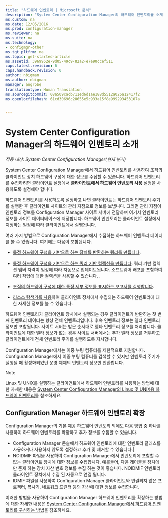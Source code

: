 ```yaml
---
title: "하드웨어 인벤토리 | Microsoft 문서"
description: "System Center Configuration Manager의 하드웨어 인벤토리를 소개합니다."
ms.custom: na
ms.date: 12/05/2016
ms.prod: configuration-manager
ms.reviewer: na
ms.suite: na
ms.technology:
- configmgr-other
ms.tgt_pltfrm: na
ms.topic: get-started-article
ms.assetid: 3969952e-9d05-49c9-82a2-e7e90ccef511
caps.latest.revision: 6
caps.handback.revision: 0
author: nbigman
ms.author: nbigman
manager: angrobe
translationtype: Human Translation
ms.sourcegitcommit: 08a509cacb711ed6d1ae188d5512a026a12417f2
ms.openlocfilehash: 61cd30696c28655e5c933a15f8e999293453107a


---
```

# <a name="introduction-to-hardware-inventory-in-system-center-configuration-manager"></a>System Center Configuration Manager의 하드웨어 인벤토리 소개

*적용 대상: System Center Configuration Manager(현재 분기)*

System Center Configuration Manager에서 하드웨어 인벤토리를 사용하여 조직의 클라이언트 장치 하드웨어 구성에 대한 정보를 수집할 수 있습니다. 하드웨어 인벤토리를 수집하려면 클라이언트 설정에서 **클라이언트에서 하드웨어 인벤토리 사용** 설정을 사용하도록 설정해야 합니다.  

 하드웨어 인벤토리를 사용하도록 설정하고 나면 클라이언트는 하드웨어 인벤토리 주기를 실행한 후 클라이언트 사이트의 관리 지점으로 정보를 보냅니다. 그러면 관리 지점이 인벤토리 정보를 Configuration Manager 사이트 서버에 전달하며 여기서 인벤토리 정보를 사이트 데이터베이스에 저장합니다. 하드웨어 인벤토리는 클라이언트 설정에서 지정하는 일정에 따라 클라이언트에서 실행됩니다.  

 여러 가지 방법으로 Configuration Manager에서 수집하는 하드웨어 인벤토리 데이터를 볼 수 있습니다. 여기에는 다음이 포함됩니다.  

-   [특정 하드웨어 구성을 기반으로 하는 장치를 반환하는 쿼리를 만듭니다](../../../../core/servers/manage/queries-technical-reference.md).  

-   [특정 하드웨어 구성을 기반으로 하는 쿼리 기반 컬렉션을 만듭니다](../../../../core/clients/manage/collections/introduction-to-collections.md). 쿼리 기반 컬렉션 멤버 자격이 일정에 따라 자동으로 업데이트됩니다. 소프트웨어 배포를 포함하여 여러 작업에 대한 컬렉션을 사용할 수 있습니다. .  

-   [조직의 하드웨어 구성에 대한 특정 세부 정보를 표시하는 보고서를 실행합니다](../../../../core/servers/manage/reporting.md).   

-   [리소스 탐색기를 사용](../../../../core/clients/manage/inventory/use-resource-explorer-to-view-hardware-inventory.md)하여 클라이언트 장치에서 수집되는 하드웨어 인벤토리에 대한 자세한 정보를 볼 수 있습니다.   

 하드웨어 인벤토리가 클라이언트 장치에서 실행되는 경우 클라이언트가 반환하는 첫 번째 인벤토리 데이터는 항상 전체 인벤토리입니다. 후속 인벤토리 정보는 델타 인벤토리 정보만 포함됩니다. 사이트 서버는 받은 순서대로 델타 인벤토리 정보를 처리합니다. 클라이언트에 대한 델타 정보가 없는 경우 사이트 서버에서는 추가 델타 정보를 거부하고 클라이언트에게 전체 인벤토리 주기를 실행하도록 지시합니다.  

 Configuration Manager에서는 이중 부팅 컴퓨터를 제한적으로 지원합니다. Configuration Manager에서 이중 부팅 컴퓨터를 검색할 수 있지만 인벤토리 주기가 실행될 때 활성화되었던 운영 체제의 인벤토리 정보만 반환합니다.  

> [!NOTE]  
>  Linux 및 UNIX를 실행하는 클라이언트에서 하드웨어 인벤토리를 사용하는 방법에 대한 자세한 내용은 [System Center Configuration Manager의 Linux 및 UNIX용 하드웨어 인벤토리](../../../../core/clients/manage/inventory/hardware-inventory-for-linux-and-unix.md)를 참조하세요.  

## <a name="extending-configuration-manager-hardware-inventory"></a>Configuration Manager 하드웨어 인벤토리 확장  
 Configuration Manager의 기본 제공 하드웨어 인벤토리 외에도 다음 방법 중 하나를 사용하여 하드웨어 인벤토리를 확장하고 추가 정보를 수집할 수 있습니다.  

- Configuration Manager 콘솔에서 하드웨어 인벤토리에 대한 인벤토리 클래스를 사용하거나 사용하지 않도록 설정하고 추가 및 제거할 수 있습니다.|  
- NOIDMIF 파일을 사용하여 Configuration Manager에서 인벤토리에 포함할 수 없는 클라이언트 장치에 대한 정보를 수집합니다. 예를들어, 다음 레이블을 장치에만 존재 하는 장치 자산 번호 정보를 수집 하는 것이 좋습니다. NOIDMIF 인벤토리 클라이언트 장치에서 수집 된 자동으로 연결 됩니다.  
- IDMIF 파일을 사용하여 Configuration Manager 클라이언트와 연결되지 않은 프로젝터, 복사기, 네트워크 프린터 등의 자산에 대한 정보를 수집합니다.  

 이러한 방법을 사용하여 Configuration Manager 하드웨어 인벤토리를 확장하는 방법에 대한 자세한 내용은 [System Center Configuration Manager에서 하드웨어 인벤토리를 구성하는 방법](../../../../core/clients/manage/inventory/configure-hardware-inventory.md)을 참조하세요.  



<!--HONumber=Dec16_HO3-->



